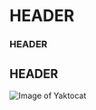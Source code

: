 # HEADER 
### HEADER
## HEADER
![Image of Yaktocat](https://octodex.github.com/images/yaktocat.png)
